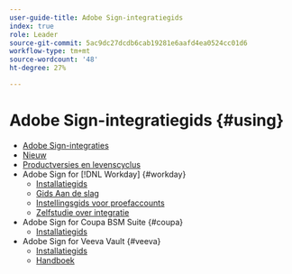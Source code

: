 ```yaml
---
user-guide-title: Adobe Sign-integratiegids
index: true
role: Leader
source-git-commit: 5ac9dc27dcdb6cab19281e6aafd4ea0524cc01d6
workflow-type: tm+mt
source-wordcount: '48'
ht-degree: 27%

---
```



# Adobe Sign-integratiegids {#using}

+ [Adobe Sign-integraties](home.md)
+ [Nieuw](whats-new.md)
+ [Productversies en levenscyclus](versions.md)
+ Adobe Sign for [!DNL Workday] {#workday}
   + [Installatiegids](workday/install.md)
   + [Gids Aan de slag](workday/quick-start.md)
   + [Instellingsgids voor proefaccounts](workday/trial-install.md)
   + [Zelfstudie over integratie](workday/tutorial-video.md)
+ Adobe Sign for Coupa BSM Suite {#coupa}
   + [Installatiegids](coupa/install.md)
+ Adobe Sign for Veeva Vault {#veeva}
   + [Installatiegids](veeva/install.md)
   + [Handboek](veeva/user.md)

